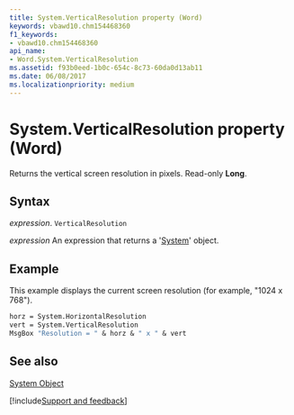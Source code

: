 ```yaml
---
title: System.VerticalResolution property (Word)
keywords: vbawd10.chm154468360
f1_keywords:
- vbawd10.chm154468360
api_name:
- Word.System.VerticalResolution
ms.assetid: f93b0eed-1b0c-654c-8c73-60da0d13ab11
ms.date: 06/08/2017
ms.localizationpriority: medium
---
```



# System.VerticalResolution property (Word)

Returns the vertical screen resolution in pixels. Read-only **Long**.


## Syntax

_expression_. `VerticalResolution`

 _expression_ An expression that returns a '[System](Word.System.md)' object.


## Example

This example displays the current screen resolution (for example, "1024 x 768").


```vb
horz = System.HorizontalResolution 
vert = System.VerticalResolution 
MsgBox "Resolution = " & horz & " x " & vert
```


## See also


[System Object](Word.System.md)

[!include[Support and feedback](~/includes/feedback-boilerplate.md)]